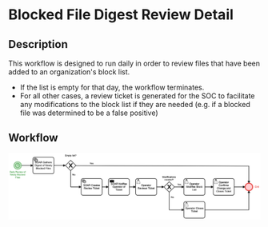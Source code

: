 # Blocked File Digest Review Detail

## Description
This workflow is designed to run daily in order to review files that have been added to
an organization's block list.

- If the list is empty for that day, the workflow terminates.
- For all other cases, a review ticket is generated for the SOC to facilitate any 
modifications to the block list if they are needed (e.g. if a blocked file was determined
to be a false positive)

## Workflow 

![Blocked File Digest Review](Blocked_File_Digest_Review.png)